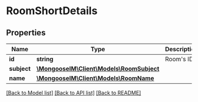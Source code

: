 # RoomShortDetails

## Properties
Name | Type | Description | Notes
------------ | ------------- | ------------- | -------------
**id** | **string** | Room&#39;s ID. | [optional] 
**subject** | [**\MongooseIM\Client\Models\RoomSubject**](RoomSubject.md) |  | [optional] 
**name** | [**\MongooseIM\Client\Models\RoomName**](RoomName.md) |  | [optional] 

[[Back to Model list]](../README.md#documentation-for-models) [[Back to API list]](../README.md#documentation-for-api-endpoints) [[Back to README]](../README.md)


